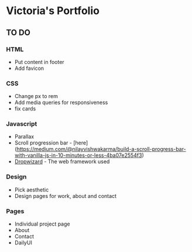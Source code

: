 # Victoria's Portfolio

## TO DO

### HTML

* Put content in footer
* Add favicon

### CSS

* Change px to rem
* Add media queries for responsiveness
* fix cards

### Javascript

* Parallax
* Scroll progression bar - [here] (https://medium.com/@nilayvishwakarma/build-a-scroll-progress-bar-with-vanilla-js-in-10-minutes-or-less-4ba07e2554f3)
* [Dropwizard](http://www.dropwizard.io/1.0.2/docs/) - The web framework used

### Design

* Pick aesthetic
* Design pages for work, about and contact

### Pages

* Individual project page
* About
* Contact
* DailyUI
